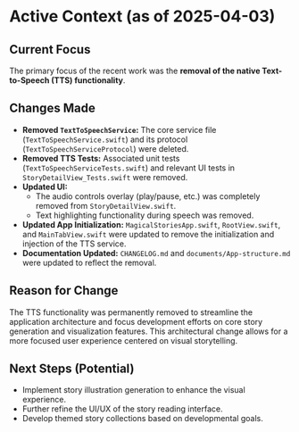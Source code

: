 # Active Context (as of 2025-04-03)

## Current Focus
The primary focus of the recent work was the **removal of the native Text-to-Speech (TTS) functionality**.

## Changes Made
- **Removed `TextToSpeechService`:** The core service file (`TextToSpeechService.swift`) and its protocol (`TextToSpeechServiceProtocol`) were deleted.
- **Removed TTS Tests:** Associated unit tests (`TextToSpeechServiceTests.swift`) and relevant UI tests in `StoryDetailView_Tests.swift` were removed.
- **Updated UI:**
    - The audio controls overlay (play/pause, etc.) was completely removed from `StoryDetailView.swift`.
    - Text highlighting functionality during speech was removed.
- **Updated App Initialization:** `MagicalStoriesApp.swift`, `RootView.swift`, and `MainTabView.swift` were updated to remove the initialization and injection of the TTS service.
- **Documentation Updated:** `CHANGELOG.md` and `documents/App-structure.md` were updated to reflect the removal.

## Reason for Change
The TTS functionality was permanently removed to streamline the application architecture and focus development efforts on core story generation and visualization features. This architectural change allows for a more focused user experience centered on visual storytelling.

## Next Steps (Potential)
- Implement story illustration generation to enhance the visual experience.
- Further refine the UI/UX of the story reading interface.
- Develop themed story collections based on developmental goals.
